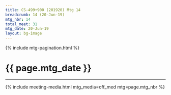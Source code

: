 ```yaml
---
title: CS-499+900 (201920) Mtg 14
breadcrumb: 14 (20-Jun-19)
mtg_nbr: 14
total_meet: 31
mtg_date: 20-Jun-19
layout: bg-image
---
```

{% include mtg-pagination.html %}
<h1 class="text-center">{{ page.mtg_date }}</h1>
<hr />
{% include meeting-media.html mtg_media=off_med mtg=page.mtg_nbr %}
